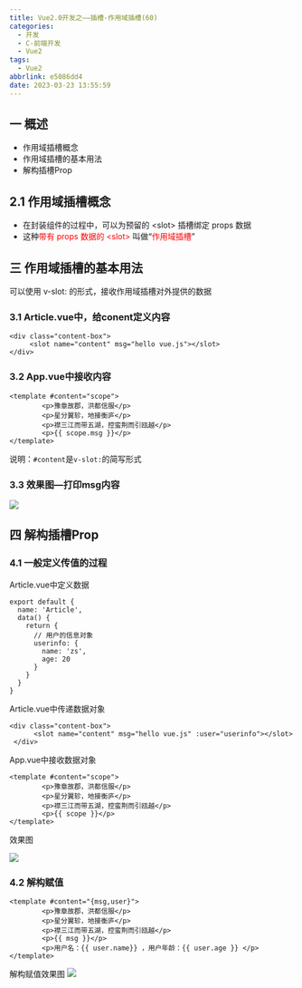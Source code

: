 ```yaml
---
title: Vue2.0开发之——插槽-作用域插槽(60)
categories:
  - 开发
  - C-前端开发
  - Vue2
tags:
  - Vue2
abbrlink: e5086dd4
date: 2023-03-23 13:55:59
---
```

## 一 概述

* 作用域插槽概念
* 作用域插槽的基本用法
* 解构插槽Prop

<!--more-->

## 2.1 作用域插槽概念

* 在封装组件的过程中，可以为预留的 \<slot> 插槽绑定 props 数据
* 这种<font color=red>带有 props 数据的 \<slot></font> 叫做“<font color=red>作用域插槽</font>”

## 三 作用域插槽的基本用法

可以使用 v-slot: 的形式，接收作用域插槽对外提供的数据

### 3.1 Article.vue中，给conent定义内容

```
<div class="content-box">
     <slot name="content" msg="hello vue.js"></slot>
</div>
```

### 3.2 App.vue中接收内容

```
<template #content="scope">
        <p>豫章故郡，洪都信服</p>
        <p>星分翼轸，地接衡庐</p>
        <p>襟三江而带五湖，控蛮荆而引瓯越</p>
        <p>{{ scope.msg }}</p>
</template>
```

说明：`#content`是`v-slot:`的简写形式

### 3.3 效果图—打印msg内容

![][1]

## 四 解构插槽Prop

### 4.1 一般定义传值的过程

Article.vue中定义数据

```
export default {
  name: 'Article',
  data() {
    return {
      // 用户的信息对象
      userinfo: {
        name: 'zs',
        age: 20
      }
    }
  }
}
```

Article.vue中传递数据对象

```
<div class="content-box">
      <slot name="content" msg="hello vue.js" :user="userinfo"></slot>
 </div>
```

App.vue中接收数据对象

```
<template #content="scope">
        <p>豫章故郡，洪都信服</p>
        <p>星分翼轸，地接衡庐</p>
        <p>襟三江而带五湖，控蛮荆而引瓯越</p>
        <p>{{ scope }}</p>
</template>
```

效果图

![][2]

### 4.2 解构赋值

```
<template #content="{msg,user}">
        <p>豫章故郡，洪都信服</p>
        <p>星分翼轸，地接衡庐</p>
        <p>襟三江而带五湖，控蛮荆而引瓯越</p>
        <p>{{ msg }}</p>
        <p>用户名：{{ user.name}} ，用户年龄：{{ user.age }} </p>
</template>
```

解构赋值效果图
![][3]


[1]:https://jsd.onmicrosoft.cn/gh/PGzxc/CDN/blog-vue/vue2.0-60-solt-scope-msg.png
[2]:https://jsd.onmicrosoft.cn/gh/PGzxc/CDN/blog-vue/vue2.0-60-solt-scope-user.png
[3]:https://jsd.onmicrosoft.cn/gh/PGzxc/CDN/blog-vue/vue2.0-60-solt-scope-user-xigou.png

